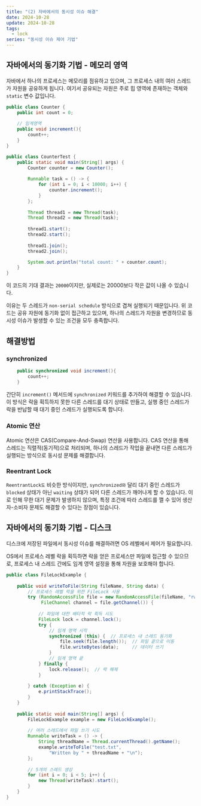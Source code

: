 ```yaml
---
title: "(2) 자바에서의 동시성 이슈 해결"
date: 2024-10-28
update: 2024-10-28
tags:
  - lock
series: "동시성 이슈 제어 기법"
---
```


## 자바에서의 동기화 기법 - 메모리 영역

자바에서 하나의 프로세스는 메모리를 점유하고 있으며, 그 프로세스 내의 여러 스레드가 자원을 공유하게 됩니다. 여기서 공유되는 자원은 주로 힙 영역에 존재하는 객체와 `static` 변수 값입니다.

```java
public class Counter {
    public int count = 0;
    
    // 임계영역
    public void increment(){
        count++;
    }
}

public class CounterTest {
    public static void main(String[] args) {
        Counter counter = new Counter();
        
        Runnable task = () -> {
            for (int i = 0; i < 10000; i++) {
                counter.increment();
            }
        };
        
        Thread thread1 = new Thread(task);
        Thread thread2 = new Thread(task);
        
        thread1.start();
        thread2.start();
        
        thread1.join();
        thread2.join();

        System.out.println("total count: " + counter.count);
    }
}
```

이 코드의 기대 결과는 `20000`이지만, 실제로는 20000보다 작은 값이 나올 수 있습니다.

이유는 두 스레드가 `non-serial schedule` 방식으로 겹쳐 실행되기 때문입니다. 위 코드는 공유 자원에 동기화 없이 접근하고 있으며, 하나의 스레드가 자원을 변경하므로 동시성 이슈가 발생할 수 있는 조건을 모두 충족합니다.

## 해결방법

### synchronized

```java
    public synchronized void increment(){
        count++;
    }
```

간단히 `increment()` 메서드에 `synchronized` 키워드를 추가하여 해결할 수 있습니다. 
이 방식은 락을 획득하지 못한 다른 스레드를 대기 상태로 만들고, 실행 중인 스레드가 락을 반납할 때 대기 중인 스레드가 실행되도록 합니다.

### Atomic 연산

Atomic 연산은 CAS(Compare-And-Swap) 연산을 사용합니다. 
CAS 연산을 통해 스레드는 직렬적(동기적)으로 처리되며, 하나의 스레드가 작업을 끝내면 다른 스레드가 실행되는 방식으로 동시성 문제를 해결합니다.

### Reentrant Lock

`ReentrantLock도` 비슷한 방식이지만, `synchronized와` 달리 대기 중인 스레드가 `blocked` 상태가 아닌 `waiting` 상태가 되어 다른 스레드가 깨어나게 할 수 있습니다. 
이로 인해 무한 대기 문제가 발생하지 않으며, 특정 조건에 따라 스레드를 깰 수 있어 생산자-소비자 문제도 해결할 수 있다는 장점이 있습니다.

## 자바에서의 동기화 기법 - 디스크 

디스크에 저장된 파일에서 동시성 이슈를 해결하려면 OS 레벨에서 제어가 필요합니다.

OS에서 프로세스 레벨 락을 획득하면 락을 얻은 프로세스만 파일에 접근할 수 있으므로, 프로세스 내 스레드 간에도 임계 영역 설정을 통해 자원을 보호해야 합니다.

```java
public class FileLockExample {
    
    public void writeToFile(String fileName, String data) {
        // 프로세스 레벨 락을 위한 FileLock 사용
        try (RandomAccessFile file = new RandomAccessFile(fileName, "rw");
             FileChannel channel = file.getChannel()) {
            
            // 파일에 대한 배타적 락 획득 시도
            FileLock lock = channel.lock();
            try {
                // 임계 영역 시작
                synchronized (this) {  // 프로세스 내 스레드 동기화
                    file.seek(file.length());  // 파일 끝으로 이동
                    file.writeBytes(data);     // 데이터 쓰기
                }
                // 임계 영역 끝
            } finally {
                lock.release();  // 락 해제
            }
            
        } catch (Exception e) {
            e.printStackTrace();
        }
    }
    
    public static void main(String[] args) {
        FileLockExample example = new FileLockExample();
        
        // 여러 스레드에서 파일 쓰기 시도
        Runnable writeTask = () -> {
            String threadName = Thread.currentThread().getName();
            example.writeToFile("test.txt", 
                "Written by " + threadName + "\n");
        };
        
        // 5개의 스레드 생성
        for (int i = 0; i < 5; i++) {
            new Thread(writeTask).start();
        }
    }
}
```

